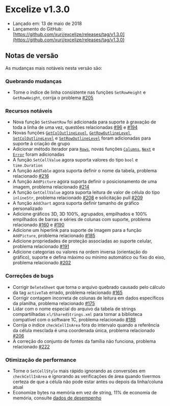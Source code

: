 # Excelize v1.3.0

* Lançado em: 13 de maio de 2018
* Lançamento do GitHub: [https://github.com/xuri/excelize/releases/tag/v1.3.0](https://github.com/xuri/excelize/releases/tag/v1.3.0)

## Notas de versão

As mudanças mais notáveis nesta versão são:

### Quebrando mudanças

* Torne o índice de linha consistente nas funções `SetRowHeight` e `GetRowHeight`, corrija o problema [#205](https://github.com/xuri/excelize/issues/205)

### Recursos notáveis

* Nova função `SetSheetRow` foi adicionada para suporte à gravação de toda a linha de uma vez, questões relacionadas [#96](https://github.com/xuri/excelize/issues/96) e [#194](https://github.com/xuri/excelize/issues/194)
* Novas funções [`GetColOutlineLevel`](https://pkg.go.dev/github.com/xuri/excelize@v1.3.0#File.GetColOutlineLevel), [`GetRowOutlineLevel`](https://pkg.go.dev/github.com/xuri/excelize@v1.3.0#File.GetRowOutlineLevel), [`SetColOutlineLevel`](https://pkg.go.dev/github.com/xuri/excelize@v1.3.0#File.SetColOutlineLevel) e [`SetRowOutlineLevel`](https://pkg.go.dev/github.com/xuri/excelize@v1.3.0#File.SetRowOutlineLevel) foram adicionadas para suporte à criação de grupo
* Adicionar método iterador para [`Rows`](https://pkg.go.dev/github.com/xuri/excelize@v1.3.0#Rows), novas funções [`Columns`](https://pkg.go.dev/github.com/xuri/excelize@v1.3.0#Rows.Columns), [`Next`](https://pkg.go.dev/github.com/xuri/excelize@v1.3.0#Rows.Next) e [`Error`](https://pkg.go.dev/github.com/xuri/excelize@v1.3.0#Rows.Error) foram adicionadas
* A função `SetCellValue` agora suporta valores do tipo `bool` e `time.Duration`
* A função `AddTable` agora suporta definir o nome da tabela, problema relacionado [#216](https://github.com/xuri/excelize/issues/216)
* A função `AddPicture` agora suporta definir o posicionamento de uma imagem, problema relacionado [#214](https://github.com/xuri/excelize/issues/214)
* A função `GetCellValue` agora suporta leitura de valor de célula do tipo `inlineStr`, problema relacionado [#208](https://github.com/xuri/excelize/issues/208) e solicitação pull [#209](https://github.com/xuri/excelize/issues/209)
* A função `AddChart` agora suporta definir tamanho de gráfico personalizado
* Adicione gráficos 3D, 3D 100%, agrupados, empilhados e 100% empilhados de barras e séries de colunas com suporte, problema relacionado [#160](https://github.com/xuri/excelize/issues/160) e [#190](https://github.com/xuri/excelize/issues/190)
* Adicione um hiperlink para suporte de imagem para a função `AddPicture`, problema relacionado [#185](https://github.com/xuri/excelize/issues/185)
* Adicione propriedades de proteção associadas ao suporte celular, problema relacionado [#191](https://github.com/xuri/excelize/issues/191)
* Adicione categorias ou valores na ordem inversa (orientação do gráfico), suporte e defina máximo ou mínimo automático ou fixo do eixo, problema relacionado [#202](https://github.com/xuri/excelize/issues/202)

### Correções de bugs

* Corrigir `DeleteSheet` que torna o arquivo quebrado causado pelo cálculo da tag `activeTab` errado, problema relacionado [#165](https://github.com/xuri/excelize/issues/165)
* Corrigir contagem incorreta de colunas de leitura em dados específicos da planilha, problema relacionado [#175](https://github.com/xuri/excelize/issues/175)
* Lidar com o nome especial do arquivo da tabela de strings compartilhadas `xl/SharedStrings.xml` para tornar a biblioteca compatível com o software 1C, problema relacionado [#188](https://github.com/xuri/excelize/issues/188)
* Corrija o índice `checkCellInArea` fora do intervalo quando a referência da célula mesclada é uma coordenada única, problema relacionado [#206](https://github.com/xuri/excelize/issues/206)
* A correção do conjunto de fontes da família não funciona, problema relacionado [#222](https://github.com/xuri/excelize/issues/222)

### Otimização de performance

* Torne o `SetCellStyle` mais rápido ignorando as conversões em `checkCellInArea` e ignorando as verificações de área quando tivermos certeza de que a célula não pode estar antes ou depois da linha/coluna atual
* Economize bytes na memória em vez de string, 11% de economia de memória, consulte [dados de desempenho](https://github.com/xuri/excelize/wiki#performance-figures)
